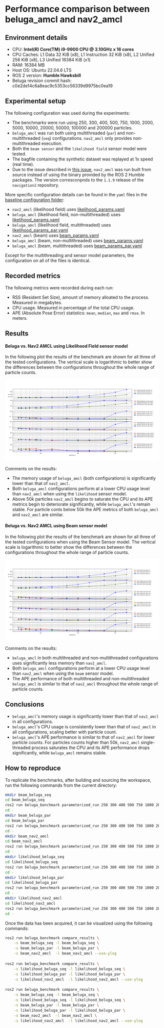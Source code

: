 # Performance comparison between beluga_amcl and nav2_amcl

## Environment details

- CPU: **Intel(R) Core(TM) i9-9900 CPU @ 3.10GHz x 16 cores**
- CPU Caches: L1 Data 32 KiB (x8), L1 Instruction 32 KiB (x8), L2 Unified 256 KiB (x8), L3 Unified 16384 KiB (x1)
- RAM: 16384 MB
- Host OS: Ubuntu 22.04.6 LTS
- ROS 2 version: **Humble Hawksbill**
- Beluga revision commit hash: c0e2de14c6a8eac9c5353cc56339d9975bc0ea19

## Experimental setup

The following configuration was used during the experiments:

- The benchmarks were run using 250, 300, 400, 500, 750, 1000, 2000, 5000, 10000, 20000, 50000, 100000 and 200000 particles.
- `beluga_amcl` was run both using multithreaded (`par`) and non-multithreaded (`seq`) configurations. `nav2_amcl` only provides non-multithreaded execution.
- Both the `beam sensor` and the `likelihood field` sensor model were tested.
- The bagfile containing the synthetic dataset was replayed at 1x speed (real time).
- Due to the issue described in [this issue](https://github.com/Ekumen-OS/beluga/issues/253), `nav2_amcl` was run built from source instead of using the binary provided by the ROS 2 Humble packages. The version corresconpnds to the `1.1.9` release of the `navigation2` repository.

More specific configuration details can be found in the `yaml` files in the [baseline configuration folder](../baseline_configurations/):

- `nav2_amcl` (likelihood field) uses [likelihood_params.yaml](likelihood_params.yaml)
- `beluga_amcl` (likelihood field, non-multithreaded) uses [likelihood_params.yaml](likelihood_params.yaml)
- `beluga_amcl` (likelihood field, multithreaded) uses [likelihood_params_par.yaml](likelihood_params_par.yaml)
- `nav2_amcl` (beam) uses [beam_params.yaml](beam_params.yaml)
- `beluga_amcl` (beam, non-multithreaded) uses [beam_params.yaml](beam_params.yaml)
- `beluga_amcl` (beam, multithreaded) uses [beam_params_par.yaml](beam_params_par.yaml)

Except for the multithreading and sensor model parameters, the configuration on all of the files is identical.

## Recorded metrics

The following metrics were recorded during each run:

- RSS (Resident Set Size), amount of memory alloated to the process. Measured in megabytes.
- CPU usage. Measured in percentage of the total CPU usage.
- APE (Absolute Pose Error) statistics: `mean`, `median`, `max` and `rmse`. In meters.

## Results

#### Beluga vs. Nav2 AMCL using Likelihood Field sensor model

In the following plot the results of the benchmark are shown for all three of the tested configurations. The vertical scale is logarithmic to better show the differences between the configurations throughout the whole range of particle counts.

![Beluga Seq vs Beluga Par vs. Nav2 AMCL with Likelihood Field Sensor Model](likelihood_beluga_vs_beluga_vs_amcl.png)

Comments on the results:

- The memory usage of `beluga_amcl` (both configurations) is significantly lower than that of `nav2_amcl`.
- Both `beluga_amcl` configurations perform at a lower CPU usage level than `nav2_amcl` when using the `likelihood` sensor model.
- Above $50k$ particles `nav2_amcl` begins to saturate the CPU and its APE metrics begin to deteriorate significantly, while `beluga_amcl`'s remain stable. For particle conts below $50k$ the APE metrics of both `beluga_amcl` and `nav2_amcl` are similar.

#### Beluga vs. Nav2 AMCL using Beam sensor model

In the following plot the results of the benchmark are shown for all three of the tested configurations when using the Beam Sensor model. The vertical scale is logarithmic to better show the differences between the configurations throughout the whole range of particle counts.

![Beluga Seq vs Beluga Par vs. Nav2 AMCL with Beam Sensor Model](beam_beluga_vs_beluga_vs_amcl.png)

Comments on the results:

- `beluga_amcl` in both multithreaded and non-multithreaded configurations uses significantly less memory than `nav2_amcl`.
- Both `beluga_amcl` configurations perform at a lower CPU usage level than `nav2_amcl` when using the `beam` sensor model.
- The APE performance of both multithreaded and non-multithreaded `beluga_amcl` is similar to that of `nav2_amcl` throughout the whole range of particle counts.

## Conclusions

- `beluga_amcl`'s memory usage is significantly lower than that of `nav2_amcl` in all configurations.
- `beluga_amcl`'s CPU usage is consistently lower than that of `nav2_amcl` in all configurations, scaling better with particle count.
- `beluga_amcl`'s APE performance is similar to that of `nav2_amcl` for lower particle counts. For particles counts higher than $50k$, `nav2_amcl` single-threaded process saturates the CPU and its APE performance drops significantly, while `beluga_amcl` remains stable.

## How to reproduce

To replicate the benchmarks, after building and sourcing the workspace, run the following commands from the current directory:

```bash
mkdir beam_beluga_seq
cd beam_beluga_seq
ros2 run beluga_benchmark parameterized_run 250 300 400 500 750 1000 2000 5000 10000 20000 50000 100000 200000  --params-file ../../baseline_configurations/beam_params.yaml
cd -
mkdir beam_beluga_par
cd beam_beluga_par
ros2 run beluga_benchmark parameterized_run 250 300 400 500 750 1000 2000 5000 10000 20000 50000 100000 200000  --params-file ../../baseline_configurations/beam_params_par.yaml
cd -
mkdir beam_nav2_amcl
cd beam_nav2_amcl
ros2 run beluga_benchmark parameterized_run 250 300 400 500 750 1000 2000 5000 10000 20000 50000 100000 200000 --params-file ../../baseline_configurations/beam_params.yaml --package nav2_amcl --executable amcl
cd -
mkdir likelihood_beluga_seq
cd likelihood_beluga_seq
ros2 run beluga_benchmark parameterized_run 250 300 400 500 750 1000 2000 5000 10000 20000 50000 100000 200000  --params-file ../../baseline_configurations/likelihood_params.yaml
cd -
mkdir likelihood_beluga_par
cd likelihood_beluga_par
ros2 run beluga_benchmark parameterized_run 250 300 400 500 750 1000 2000 5000 10000 20000 50000 100000 200000  --params-file ../../baseline_configurations/likelihood_params_par.yaml
cd -
mkdir likelihood_nav2_amcl
cd likelihood_nav2_amcl
ros2 run beluga_benchmark parameterized_run 250 300 400 500 750 1000 2000 5000 10000 20000 50000 100000 200000 --params-file ../../baseline_configurations/likelihood_params.yaml --package nav2_amcl --executable amcl
cd -
```

Once the data has been acquired, it can be visualized using the following commands:

```bash
ros2 run beluga_benchmark compare_results \
    -s beam_beluga_seq -l beam_beluga_seq \
    -s beam_beluga_par -l beam_beluga_par \
    -s beam_nav2_amcl  -l beam_nav2_amcl --use-ylog

ros2 run beluga_benchmark compare_results \
    -s likelihood_beluga_seq -l likelihood_beluga_seq \
    -s likelihood_beluga_par -l likelihood_beluga_par \
    -s likelihood_nav2_amcl  -l likelihood_nav2_amcl --use-ylog

ros2 run beluga_benchmark compare_results \
    -s beam_beluga_seq -l beam_beluga_seq \
    -s likelihood_beluga_seq -l likelihood_beluga_seq \
    -s beam_beluga_par -l beam_beluga_par \
    -s likelihood_beluga_par -l likelihood_beluga_par \
    -s beam_nav2_amcl  -l beam_nav2_amcl \
    -s likelihood_nav2_amcl  -l likelihood_nav2_amcl --use-ylog
```
